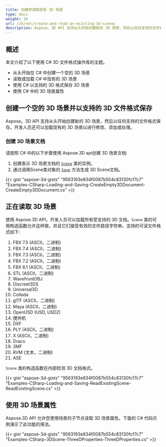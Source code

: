 ```yaml
---
title: 创建并读取现有 3D 场景
type: docs
weight: 10
url: /zh/net/create-and-read-an-existing-3d-scene/
description: Aspose。3D API 支持从头开始创建新的 3D 场景，然后以任何支持的文件格式保存。开发人员还可以加载现有的 3D 场景以进行修改、添加或处理。
---
```

##  **概述**
本文介绍了以下使用 C# 3D 文件格式操作库的主题。
- 从头开始在 C# 中创建一个空的 3D 场景
- 读取或加载 C# 中现有的 3D 场景
- 使用 C# 以支持的 3D 格式保存 3D 场景
- 使用 C# 中的 3D 场景属性

##  **创建一个空的 3D 场景并以支持的 3D 文件格式保存**
Aspose。3D API 支持从头开始创建新的 3D 场景，然后以任何支持的文件格式保存。开发人员还可以加载现有的 3D 场景以进行修改、添加或处理。

###  **创建 3D 场景文档**
请按照 C# 中的以下步骤使用 Aspose.3D api创建 3D 场景文档:

1. 创建表示 3D 场景文档的 [`Scene`](https://reference.aspose.com/3d/net/aspose.threed/scene) 类的实例。
1. 通过调用Scene类对象的 [`Save`](https://reference.aspose.com/3d/net/aspose.threed/scene/methods/save) 方法生成 3D Scene文档。

{{< gist "aspose-3d-gists" "9563193e834f0087b554c83130fcf7c7" "Examples-CSharp-Loading-and-Saving-CreateEmpty3DDocument-CreateEmpty3DDocument.cs" >}}

##  **正在读取 3D 场景**
使用 Aspose.3D API，开发人员可以加载所有受支持的 3D 文档。`Scene` 类的可用构造函数允许这样做，并且它们接受有效的文件路径字符串。支持的可读文件格式如下:

1. FBX 7.5 (ASCII，二进制)
1. FBX 7.4 (ASCII，二进制)
1. FBX 7.3 (ASCII，二进制)
1. FBX 7.2 (ASCII，二进制)
1. FBX 6.1 (ASCII，二进制)
1. STL (ASCII，二进制)
1. WavefrontOBJ
1. Discreet3DS
1. Universal3D
1. Collada
1. glTF (ASCII，二进制)
1. Maya (ASCII，二进制)
1. OpenUSD (USD, USDZ)
1. 搅拌机
1. DXF
1. PLY (ASCII，二进制)
1. X (ASCII，二进制)
1. Draco
1. 3MF
1. RVM (文本，二进制)
1. ASE

`Scene` 类的构造函数在内部检测 3D 文档格式。

{{< gist "aspose-3d-gists" "9563193e834f0087b554c83130fcf7c7" "Examples-CSharp-Loading-and-Saving-ReadExistingScene-ReadExistingScene.cs" >}}

##  **使用 3D 场景属性**
Aspose.3D API 允许您使用场景的子节点读取 3D 场景属性。下面的 C# 代码示例演示了此功能的用法。

{{< gist "aspose-3d-gists" "9563193e834f0087b554c83130fcf7c7" "Examples-CSharp-3DScene-ThreeDProperties-ThreeDProperties.cs" >}}
